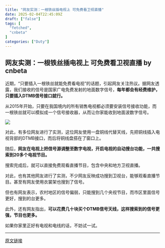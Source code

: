 ```yaml
---
title: "网友实测：一根铁丝插电视上 可免费看卫视直播"
date: 2025-02-04T22:45:09Z
draft: ["false"]
tags: [
  "fetched",
  "cnbeta"
]
categories: ["Duty"]
---
```

网友实测：一根铁丝插电视上 可免费看卫视直播 by cnbeta
------
<div style="margin-top:10px" class="content" id="artibody"><p>近期，“只要插入一根铁丝就能免费看电视”的话题，引起网友关注热议。据网友透露，我们接收的信号是国家广电免费发射的地面数字信号，<strong>每年都会有经费维护，只要插入DTMB信号接口就行。</strong></p><div class="article-global"></div><p>从2015年开始，只要在我国境内的所有销售电视都必须要安装信号接收功能，而一根铁丝就可以模拟成一个信号接收器，从而让你家能收到地面波数字信号。</p><p><a href="//img1.mydrivers.com/img/20250204/bd8cd92e-db26-4ecd-a0ab-d78becb7ce70.jpg" target="_blank"><img src="https://static.cnbetacdn.com/article/2025/0204/96a3cbcfd4d3bba.jpg"></a></p><p>对此，有多位网友进行了实测，这位网友使用一盘铜线代替天线，先把铜线插入电视背部的DTMB接口，而后将铜线盘搭在了窗口上。</p><p>随后，<strong>网友在电视上把信号源调整至数字电视，开启电视的自动搜台功能，一共搜索到20多个电视节目。</strong></p><p>搜索完成后，就可以直接免费观看直播节目，包含中央和地方卫视直播。</p><p>对此，也有其他网友进行了实测，不少网友反映成功搜到卫视台，能够观看直播节目。甚至有网友使用衣裳架也搜到了信号。</p><p>但也有网友表示，农村地区的信号偏弱，只能搜到几个央视节目，而市区里面信号更好，搜到的台更多。</p><p>此外，还有网友指出，<strong>可以花费几十块买个DTMB信号天线，这样搜索到的信号更强，节目也更多。</strong></p><p>如果你家里正好有电视和电线的话，不妨试一试。</p></div>  
<hr>
<a href="https://m.cnbeta.com.tw/wap/view/1475970.htm",target="_blank" rel="noopener noreferrer">原文链接</a>
